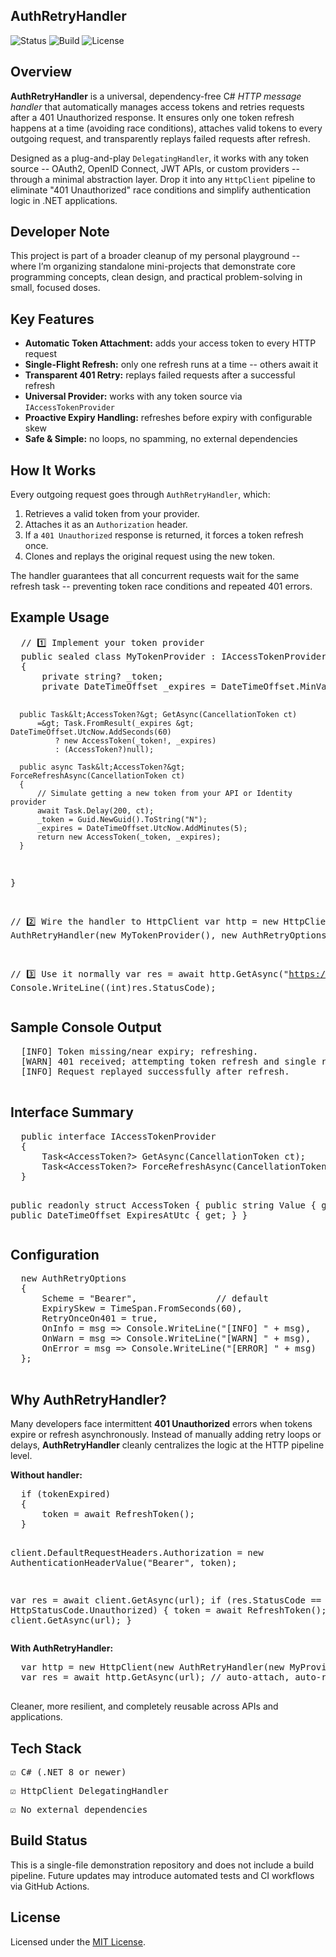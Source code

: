<section id="authretry-overview">
  <h1>AuthRetryHandler</h1>

  ![Status](https://img.shields.io/badge/status-stable-blue)
  ![Build](https://img.shields.io/badge/build-passing-brightgreen)
  ![License](https://img.shields.io/badge/license-MIT-lightgrey)

  <h2>Overview</h2>
  <p>
    <strong>AuthRetryHandler</strong> is a universal, dependency-free C# <em>HTTP message handler</em> 
    that automatically manages access tokens and retries requests after a 401 Unauthorized response.
    It ensures only one token refresh happens at a time (avoiding race conditions), attaches valid tokens
    to every outgoing request, and transparently replays failed requests after refresh.
  </p>

  <p>
    Designed as a plug-and-play <code>DelegatingHandler</code>, it works with any token source 
    -- OAuth2, OpenID Connect, JWT APIs, or custom providers -- through a minimal abstraction layer.
    Drop it into any <code>HttpClient</code> pipeline to eliminate "401 Unauthorized" race conditions
    and simplify authentication logic in .NET applications.
  </p>

  <h2>Developer Note</h2>
  <p>
    This project is part of a broader cleanup of my personal playground -- where I’m 
    organizing standalone mini-projects that demonstrate core programming concepts, 
    clean design, and practical problem-solving in small, focused doses.
  </p>

  <h2>Key Features</h2>
  <ul>
    <li><strong>Automatic Token Attachment:</strong> adds your access token to every HTTP request</li>
    <li><strong>Single-Flight Refresh:</strong> only one refresh runs at a time -- others await it</li>
    <li><strong>Transparent 401 Retry:</strong> replays failed requests after a successful refresh</li>
    <li><strong>Universal Provider:</strong> works with any token source via <code>IAccessTokenProvider</code></li>
    <li><strong>Proactive Expiry Handling:</strong> refreshes before expiry with configurable skew</li>
    <li><strong>Safe & Simple:</strong> no loops, no spamming, no external dependencies</li>
  </ul>

  <h2>How It Works</h2>
  <p>
    Every outgoing request goes through <code>AuthRetryHandler</code>, which:
  </p>
  <ol>
    <li>Retrieves a valid token from your provider.</li>
    <li>Attaches it as an <code>Authorization</code> header.</li>
    <li>If a <code>401 Unauthorized</code> response is returned, it forces a token refresh once.</li>
    <li>Clones and replays the original request using the new token.</li>
  </ol>

  <p>
    The handler guarantees that all concurrent requests wait for the same refresh task 
    -- preventing token race conditions and repeated 401 errors.
  </p>

  <h2>Example Usage</h2>
  <pre>
  // 1️⃣ Implement your token provider
  public sealed class MyTokenProvider : IAccessTokenProvider
  {
      private string? _token;
      private DateTimeOffset _expires = DateTimeOffset.MinValue;

      public Task&lt;AccessToken?&gt; GetAsync(CancellationToken ct)
          =&gt; Task.FromResult(_expires &gt; DateTimeOffset.UtcNow.AddSeconds(60)
              ? new AccessToken(_token!, _expires)
              : (AccessToken?)null);

      public async Task&lt;AccessToken?&gt; ForceRefreshAsync(CancellationToken ct)
      {
          // Simulate getting a new token from your API or Identity provider
          await Task.Delay(200, ct);
          _token = Guid.NewGuid().ToString("N");
          _expires = DateTimeOffset.UtcNow.AddMinutes(5);
          return new AccessToken(_token, _expires);
      }
  }

  // 2️⃣ Wire the handler to HttpClient
  var http = new HttpClient(
      new AuthRetryHandler(new MyTokenProvider(), new AuthRetryOptions())
  );

  // 3️⃣ Use it normally
  var res = await http.GetAsync("https://api.example.com/data");
  Console.WriteLine((int)res.StatusCode);
  </pre>

  <h2>Sample Console Output</h2>
  <pre>
  [INFO] Token missing/near expiry; refreshing.
  [WARN] 401 received; attempting token refresh and single replay.
  [INFO] Request replayed successfully after refresh.
  </pre>

  <h2>Interface Summary</h2>
  <pre>
  public interface IAccessTokenProvider
  {
      Task&lt;AccessToken?&gt; GetAsync(CancellationToken ct);
      Task&lt;AccessToken?&gt; ForceRefreshAsync(CancellationToken ct);
  }

  public readonly struct AccessToken
  {
      public string Value { get; }
      public DateTimeOffset ExpiresAtUtc { get; }
  }
  </pre>

  <h2>Configuration</h2>
  <pre>
  new AuthRetryOptions
  {
      Scheme = "Bearer",               // default
      ExpirySkew = TimeSpan.FromSeconds(60),
      RetryOnceOn401 = true,
      OnInfo = msg => Console.WriteLine("[INFO] " + msg),
      OnWarn = msg => Console.WriteLine("[WARN] " + msg),
      OnError = msg => Console.WriteLine("[ERROR] " + msg)
  };
  </pre>

  <h2>Why AuthRetryHandler?</h2>
  <p>
    Many developers face intermittent <strong>401 Unauthorized</strong> errors when tokens expire or 
    refresh asynchronously. Instead of manually adding retry loops or delays, 
    <strong>AuthRetryHandler</strong> cleanly centralizes the logic at the HTTP pipeline level.
  </p>

  <p><strong>Without handler:</strong></p>
  <pre>
  if (tokenExpired)
  {
      token = await RefreshToken();
  }

  client.DefaultRequestHeaders.Authorization = 
      new AuthenticationHeaderValue("Bearer", token);

  var res = await client.GetAsync(url);
  if (res.StatusCode == HttpStatusCode.Unauthorized)
  {
      token = await RefreshToken();
      res = await client.GetAsync(url);
  }
  </pre>

  <p><strong>With AuthRetryHandler:</strong></p>
  <pre>
  var http = new HttpClient(new AuthRetryHandler(new MyProvider()));
  var res = await http.GetAsync(url); // auto-attach, auto-refresh, auto-retry
  </pre>

  <p>
    Cleaner, more resilient, and completely reusable across APIs and applications.
  </p>

  <section id="tech-stack">
    <h2>Tech Stack</h2>
    <pre>☑ C# (.NET 8 or newer)</pre>
    <pre>☑ HttpClient DelegatingHandler</pre>
    <pre>☑ No external dependencies</pre>
  </section>

  <h2>Build Status</h2>
  <p>
    This is a single-file demonstration repository and does not include a build pipeline.  
    Future updates may introduce automated tests and CI workflows via GitHub Actions.
  </p>

  <h2>License</h2>
  <p>
    Licensed under the <a href="LICENSE">MIT License</a>.<br>
  </p>
</section>
